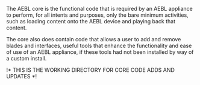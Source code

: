 The AEBL core is the functional code that is required by an AEBL appliance to perform, for all intents and purposes, only the bare minimum activities, such as loading content onto the AEBL device and playing back that content.

The core also does contain code that allows a user to add and remove blades and interfaces, useful tools that enhance the functionality and ease of use of an AEBL appliance, if these tools had not been installed by way of a custom install.

!* THIS IS THE WORKING DIRECTORY FOR CORE CODE ADDS AND UPDATES *!
